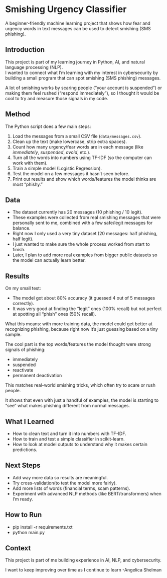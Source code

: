 # Smishing Urgency Classifier  

A beginner-friendly machine learning project that shows how fear and urgency words in text messages can be used to detect smishing (SMS phishing).  

##  Introduction  
This project is part of my learning journey in Python, AI, and natural language processing (NLP).  
I wanted to connect what I’m learning with my interest in cybersecurity by building a small program that can spot smishing (SMS phishing) messages.  

A lot of smishing works by scaring people (“your account is suspended”) or making them feel rushed (“respond immediately”), so I thought it would be cool to try and measure those signals in my code.  

##  Method  
The Python script does a few main steps:  
1. Load the messages from a small CSV file (`data/messages.csv`).  
2. Clean up the text (make lowercase, strip extra spaces).  
3. Count how many urgency/fear words are in each message (like *immediately*, *suspended*, *avoid*, etc.).  
4. Turn all the words into numbers using TF-IDF (so the computer can work with them).  
5. Train a simple model (Logistic Regression).  
6. Test the model on a few messages it hasn’t seen before.  
7. Print out results and show which words/features the model thinks are most “phishy.”  

## Data  
- The dataset currently has 20 messages (10 phishing / 10 legit).
- These examples were collected from real smishing messages that were personally sent to me, combined with a few safe/legit messages for balance.
- Right now I only used a very tiny dataset (20 messages: half phishing, half legit).  
- I just wanted to make sure the whole process worked from start to finish.  
- Later, I plan to add more real examples from bigger public datasets so the model can actually learn better.  

## Results  
On my small test:  
- The model got about 80% accuracy (it guessed 4 out of 5 messages correctly).  
- It was very good at finding the “legit” ones (100% recall) but not perfect at spotting all “phish” ones (50% recall).  

What this means: with more training data, the model could get better at recognizing phishing, because right now it’s just guessing based on a tiny sample.  

The cool part is the top words/features the model thought were strong signals of phishing:  
- immediately  
- suspended  
- reactivate  
- permanent deactivation

This matches real-world smishing tricks, which often try to scare or rush people.  

It shows that even with just a handful of examples, the model is starting to “see” what makes phishing different from normal messages.  

## What I Learned    
- How to clean text and turn it into numbers with TF-IDF.  
- How to train and test a simple classifier in scikit-learn.  
- How to look at model outputs to understand why it makes certain predictions.  

## Next Steps  
- Add way more data so results are meaningful.  
- Try cross-validation(to test the model more fairly).  
- Add more lists of words (financial terms, scam patterns).  
- Experiment with advanced NLP methods (like BERT/transformers) when I’m ready.  

## How to Run  
- pip install -r requirements.txt
- python main.py

## Context
This project is part of me building experience in AI, NLP, and cybersecurity.  

I want to keep improving over time as I continue to learn
-Angelica Shelman
